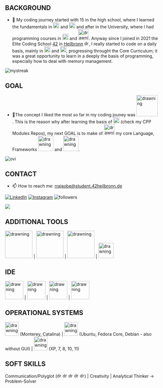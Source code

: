 ## BACKGROUND
- 🌱 My coding journey started with 15 in the high school, where I learned the fundamentals in <img src="https://upload.wikimedia.org/wikipedia/en/thumb/b/b2/Embarcadero_Delphi_10.4_Sydney_Product_Logo_and_Icon.svg/256px-Embarcadero_Delphi_10.4_Sydney_Product_Logo_and_Icon.svg.png" alt="drawning" width="20"> and <img src="https://encrypted-tbn0.gstatic.com/images?q=tbn:ANd9GcTlghq6u3Wlrj1C-RIrSyul1EMELmct6Crlpw&usqp=CAU" alt="drawning" width="20"/> and after in the University, where I had programming courses in <img src="https://upload.wikimedia.org/wikipedia/commons/thumb/c/c3/Python-logo-notext.svg/800px-Python-logo-notext.svg.png" alt="drawning" width="20"/> and <img src="https://nakedsecurity.sophos.com/wp-content/uploads/sites/2/2022/04/java-1200.png" alt="drawning" width="35"/>.
Anyway since I joined in 2021 the Elite Coding School [42](https://42.fr/en/homepage/) in [Heilbronn](https://www.42heilbronn.de/de/) 
<img src="https://cdn.britannica.com/97/897-050-0BFECDA5/Flag-Germany.jpg" alt="drawning" width="15"/>, I really started to code on a daily basis, mainly in <img src="https://upload.wikimedia.org/wikipedia/commons/thumb/1/18/C_Programming_Language.svg/1200px-C_Programming_Language.svg.png" alt="drawning" width="20"/> and <img src="https://upload.wikimedia.org/wikipedia/commons/thumb/1/18/ISO_C%2B%2B_Logo.svg/1200px-ISO_C%2B%2B_Logo.svg.png" alt="drawning" width="20"/>, progressing throught the Core Curriculum; it was a great opportunity to learn in a deeply the basis of programming, especially how to deal with memory management.

<img src="https://github-readme-streak-stats.herokuapp.com/?user=leruslerus42&theme=tokyonight" alt="mystreak"/>


## GOAL
- 💞️The concept I liked the most so far in my coding jouney was <img src="https://miro.medium.com/max/600/1*m8SG-c1f65wgsvu3RxdrTw.png" alt="drawning" width="70"/>. This is the reason why after learning the basis of <img src="https://upload.wikimedia.org/wikipedia/commons/thumb/1/18/ISO_C%2B%2B_Logo.svg/1200px-ISO_C%2B%2B_Logo.svg.png" alt="drawning" width="20"/> (check my CPP Modules Repos), my next GOAL is to make of  <img src="https://upload.wikimedia.org/wikipedia/de/thumb/e/e1/Java-Logo.svg/1200px-Java-Logo.svg.png" alt="drawning" width="35"/> my core Language, Frameworks <img src="https://repository-images.githubusercontent.com/259018719/0663e880-8a02-11ea-9c75-44ca9a90cc1f" alt="drawning" width="50"/> and <img src="https://programadoresbrasil.com.br/wp-content/uploads/2021/05/Spring-BOOT-Interview-questions-1.jpg" alt="drawning" width="50"/>.
<img src="https://github-readme-stats.vercel.app/api/top-langs?username=leruslerus42&show_icons=true&locale=en&layout=compact&theme=chartreuse-dark" alt="ovi" />


## CONTACT

- 📫 How to reach me: rrajaobe@student.42heilbronn.de

<a href="https://www.linkedin.com/in/aarrajaobelina/" target="_blank"><img src="https://img.shields.io/badge/LinkedIn-%230077B5.svg?&style=flat-square&logo=linkedin&logoColor=white" alt="LinkedIn"></a>
<a href="https://www.instagram.com/ruslan_ruslan_ruslan_29/" target="_blank"><img src="https://img.shields.io/badge/Instagram-%23E4405F.svg?&style=flat-square&logo=instagram&logoColor=white" alt="Instagram"></a>
<img alt="followers" src="https://img.shields.io/github/followers/leruslerus42?label=Followers&style=social">

<img src="https://github-profile-trophy.vercel.app/?username=leruslerus42&theme=juicyfresh&no-bg=true" />




## ADDITIONAL TOOLS
<img src="https://upload.wikimedia.org/wikipedia/commons/thumb/e/e0/Git-logo.svg/1200px-Git-logo.svg.png" alt="drawning" width="90"/> | <img src="https://upload.wikimedia.org/wikipedia/commons/thumb/8/82/Gnu-bash-logo.svg/2560px-Gnu-bash-logo.svg.png" alt="drawning" width="90"/> | <img src="https://encrypted-tbn0.gstatic.com/images?q=tbn:ANd9GcT7zFZTfgMR4M0Qjlf7QCse7zOo7DmFPXYRkJpnmpCS4i_WJ8sPqwCPdPBB2FW_jDfS1oQ&usqp=CAU" alt="drawning" width="90"/> | <img src="http://store-images.s-microsoft.com/image/apps.13087.14417540710289390.4ba88b89-313c-42d6-bf9e-dbf1226cf959.c3b5ca97-10a7-4888-b8e8-afeb5d7c8c97" alt="drawning" width="50"/>

## IDE
<img src="https://miro.medium.com/max/1400/0*SGbxc-dbU0gyaVWm.jpg" alt="drawning" width="60"/> | <img src="https://process.fs.teachablecdn.com/ADNupMnWyR7kCWRvm76Laz/resize=width:705/https://www.filepicker.io/api/file/xJXLt6duTkq3LaY3WFq5" alt="drawning" width="60"/> | <img src="https://www.iri.com/blog/wp-content/uploads/2012/06/eclipse-logo.png" alt="drawning" width="60"/> | <img src="https://upload.wikimedia.org/wikipedia/commons/thumb/9/9f/Vimlogo.svg/1200px-Vimlogo.svg.png" alt="drawning" width="60"/>

## OPERATIONAL SYSTEMS
<img src="https://kb.helpline.w3.uvm.edu/wp-content/uploads/2020/06/1200px-MacOS_logo_2017-1.png" alt="drawning" width="45"/> (Monterey, Catalina)  | <img src="https://www.redhat.com/cms/managed-files/tux-327x360.png" alt="drawning" width="45"/> (Ubuntu, Fedora Core, Debian - also without GUI) | <img src="https://heise.cloudimg.io/width/600/q75.png-lossy-75.webp-lossy-75.foil1/_www-heise-de_/tipps-tricks/imgs/96/2/3/3/6/7/4/0/Untitled-3-7813111b633d7cc6.jpeg" alt="drawning" width="45"/> (XP, 7, 8, 10, 11)

## SOFT SKILLS
Communication/Polyglot (<img src="https://upload.wikimedia.org/wikipedia/commons/thumb/0/03/Flag_of_Italy.svg/1200px-Flag_of_Italy.svg.png" alt="drawning" width="15"/> <img src="https://cdn.britannica.com/97/897-050-0BFECDA5/Flag-Germany.jpg" alt="drawning" width="15"/> <img src="https://upload.wikimedia.org/wikipedia/en/thumb/a/ae/Flag_of_the_United_Kingdom.svg/640px-Flag_of_the_United_Kingdom.svg.png" alt="drawning" width="15"/> <img src="https://cdn.britannica.com/14/4814-004-7C0DF1BB/Flag-Ukraine.jpg" alt="drawning" width="15"/> <img src="https://cdn.britannica.com/36/4336-050-056AC114/Flag-Spain.jpg" alt="drawning" width="15"/>) | Creativity | Analytical Thinker -> Problem-Solver

<!---
1) BADGE ORIGINAL PAGE
https://github.com/madushadhanushka/github-readme


2) avoid this badge for now, since I have no pr (pull requests), issues and problem solved.
<img align="center" src="https://github-readme-stats.vercel.app/api?username=leruslerus42&include_all_commits=true&count_private=true&show_icons=true&line_height=20&title_color=2B5BBD&icon_color=1124BB&text_color=A1A1A1&bg_color=0,000000,130F40" alt="my Github Stats"/>
--->




<!---
leruslerus42/leruslerus42 is a ✨ special ✨ repository because its `README.md` (this file) appears on your GitHub profile.
You can click the Preview link to take a look at your changes.
--->
